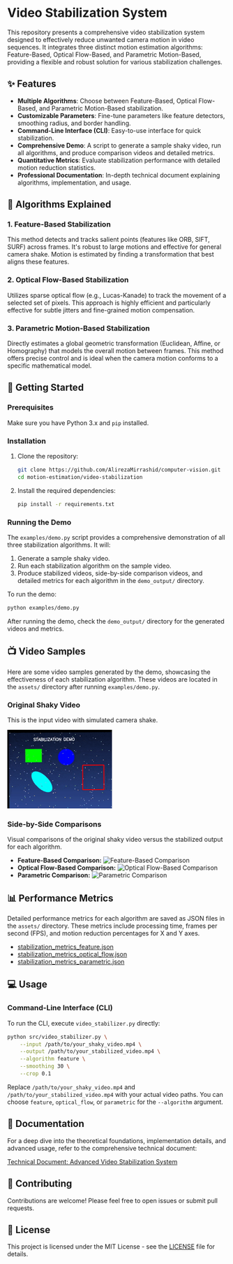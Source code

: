 # Video Stabilization System

This repository presents a comprehensive video stabilization system designed to effectively reduce unwanted camera motion in video sequences. It integrates three distinct motion estimation algorithms: Feature-Based, Optical Flow-Based, and Parametric Motion-Based, providing a flexible and robust solution for various stabilization challenges.

## ✨ Features

-   **Multiple Algorithms**: Choose between Feature-Based, Optical Flow-Based, and Parametric Motion-Based stabilization.
-   **Customizable Parameters**: Fine-tune parameters like feature detectors, smoothing radius, and border handling.
-   **Command-Line Interface (CLI)**: Easy-to-use interface for quick stabilization.
-   **Comprehensive Demo**: A script to generate a sample shaky video, run all algorithms, and produce comparison videos and detailed metrics.
-   **Quantitative Metrics**: Evaluate stabilization performance with detailed motion reduction statistics.
-   **Professional Documentation**: In-depth technical document explaining algorithms, implementation, and usage.

## 🧠 Algorithms Explained

### 1. Feature-Based Stabilization

This method detects and tracks salient points (features like ORB, SIFT, SURF) across frames. It's robust to large motions and effective for general camera shake. Motion is estimated by finding a transformation that best aligns these features.

### 2. Optical Flow-Based Stabilization

Utilizes sparse optical flow (e.g., Lucas-Kanade) to track the movement of a selected set of pixels. This approach is highly efficient and particularly effective for subtle jitters and fine-grained motion compensation.

### 3. Parametric Motion-Based Stabilization

Directly estimates a global geometric transformation (Euclidean, Affine, or Homography) that models the overall motion between frames. This method offers precise control and is ideal when the camera motion conforms to a specific mathematical model.

## 🚀 Getting Started

### Prerequisites

Make sure you have Python 3.x and `pip` installed.

### Installation

1.  Clone the repository:
    ```bash
    git clone https://github.com/AlirezaMirrashid/computer-vision.git
    cd motion-estimation/video-stabilization
    ```
2.  Install the required dependencies:
    ```bash
    pip install -r requirements.txt
    ```

### Running the Demo

The `examples/demo.py` script provides a comprehensive demonstration of all three stabilization algorithms. It will:

1.  Generate a sample shaky video.
2.  Run each stabilization algorithm on the sample video.
3.  Produce stabilized videos, side-by-side comparison videos, and detailed metrics for each algorithm in the `demo_output/` directory.

To run the demo:

```bash
python examples/demo.py
```

After running the demo, check the `demo_output/` directory for the generated videos and metrics.

## 📺 Video Samples

Here are some video samples generated by the demo, showcasing the effectiveness of each stabilization algorithm. These videos are located in the `assets/` directory after running `examples/demo.py`.

### Original Shaky Video

This is the input video with simulated camera shake.

![Original Shaky Video](./assets/sample_shaky_video.gif)


### Side-by-Side Comparisons

Visual comparisons of the original shaky video versus the stabilized output for each algorithm.

-   **Feature-Based Comparison:** 
![Feature-Based Comparison](./assets/comparison_video_feature.gif)
-   **Optical Flow-Based Comparison:** 
![Optical Flow-Based Comparison](./assets/comparison_video_optical_flow.gif)
-   **Parametric Comparison:** 
![Parametric Comparison](./assets/comparison_video_parametric.gif)

## 📊 Performance Metrics

Detailed performance metrics for each algorithm are saved as JSON files in the `assets/` directory. These metrics include processing time, frames per second (FPS), and motion reduction percentages for X and Y axes.

-   [stabilization_metrics_feature.json](assets/stabilization_metrics_feature.json)
-   [stabilization_metrics_optical_flow.json](assets/stabilization_metrics_optical_flow.json)
-   [stabilization_metrics_parametric.json](assets/stabilization_metrics_parametric.json)


## 💻 Usage

### Command-Line Interface (CLI)

To run the CLI, execute `video_stabilizer.py` directly:

```bash
python src/video_stabilizer.py \
    --input /path/to/your_shaky_video.mp4 \
    --output /path/to/your_stabilized_video.mp4 \
    --algorithm feature \
    --smoothing 30 \
    --crop 0.1
```

Replace `/path/to/your_shaky_video.mp4` and `/path/to/your_stabilized_video.mp4` with your actual video paths. You can choose `feature`, `optical_flow`, or `parametric` for the `--algorithm` argument.

## 📄 Documentation

For a deep dive into the theoretical foundations, implementation details, and advanced usage, refer to the comprehensive technical document:

[Technical Document: Advanced Video Stabilization System](docs/technical_document.md)

## 🤝 Contributing

Contributions are welcome! Please feel free to open issues or submit pull requests.

## 📜 License

This project is licensed under the MIT License - see the [LICENSE](LICENSE) file for details.




